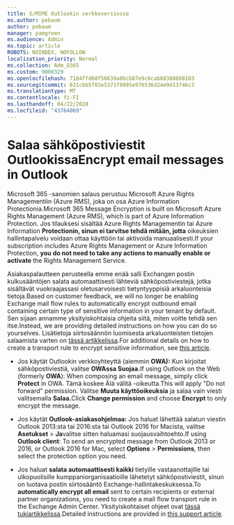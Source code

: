 ```yaml
---
title: S/MIME Outlookin verkkoversiossa
ms.author: pebaum
author: pebaum
manager: pamgreen
ms.audience: Admin
ms.topic: article
ROBOTS: NOINDEX, NOFOLLOW
localization_priority: Normal
ms.collection: Adm_O365
ms.custom: 9000329
ms.openlocfilehash: 7184ffd68f56639a8bcb87e9c6cab88388868103
ms.sourcegitcommit: 631cbb5f03e5371f0995e976536d24e9d13746c3
ms.translationtype: MT
ms.contentlocale: fi-FI
ms.lasthandoff: 04/22/2020
ms.locfileid: "43764869"
---
```

# <a name="encrypt-email-messages-in-outlook"></a><span data-ttu-id="180db-102">Salaa sähköpostiviestit Outlookissa</span><span class="sxs-lookup"><span data-stu-id="180db-102">Encrypt email messages in Outlook</span></span>

<span data-ttu-id="180db-103">Microsoft 365 -sanomien salaus perustuu Microsoft Azure Rights Managementiin (Azure RMS), joka on osa Azure Information Protectionia.</span><span class="sxs-lookup"><span data-stu-id="180db-103">Microsoft 365 Message Encryption is built on Microsoft Azure Rights Management (Azure RMS), which is part of Azure Information Protection.</span></span> <span data-ttu-id="180db-104">Jos tilauksesi sisältää Azure Rights Managementin tai Azure Information **Protectionin, sinun ei tarvitse tehdä mitään, jotta** oikeuksien hallintapalvelu voidaan ottaa käyttöön tai aktivoida manuaalisesti.</span><span class="sxs-lookup"><span data-stu-id="180db-104">If your subscription includes Azure Rights Management or Azure Information Protection, **you do not need to take any actions to manually enable or activate** the Rights Management Service.</span></span>

<span data-ttu-id="180db-105">Asiakaspalautteen perusteella emme enää salli Exchangen postin kulkusääntöjen salata automaattisesti lähteviä sähköpostiviestejä, jotka sisältävät vuokraajassasi oletusarvoisesti tietyntyyppisiä arkaluonteisia tietoja.</span><span class="sxs-lookup"><span data-stu-id="180db-105">Based on customer feedback, we will no longer be enabling Exchange mail flow rules to automatically encrypt outbound email containing certain type of sensitive information in your tenant by default.</span></span> <span data-ttu-id="180db-106">Sen sijaan annamme yksityiskohtaisia ohjeita siitä, miten voitte tehdä sen itse.</span><span class="sxs-lookup"><span data-stu-id="180db-106">Instead, we are providing detailed instructions on how you can do so yourselves.</span></span> <span data-ttu-id="180db-107">Lisätietoja siirtosäännön luomisesta arkaluonteisten tietojen salaamista varten on [tässä artikkelissa](https://aka.ms/OmeEtr).</span><span class="sxs-lookup"><span data-stu-id="180db-107">For additional details on how to create a transport rule to encrypt sensitive information, see [this article](https://aka.ms/OmeEtr).</span></span>

- <span data-ttu-id="180db-108">Jos käytät Outlookin verkkoyhteyttä (aiemmin **OWA):** Kun kirjoitat sähköpostiviestiä, valitse **OWAssa Suojaa.**</span><span class="sxs-lookup"><span data-stu-id="180db-108">If using Outlook on the Web (formerly **OWA**): When composing an email message, simply click **Protect** in OWA.</span></span> <span data-ttu-id="180db-109">Tämä koskee Älä välitä -oikeutta.</span><span class="sxs-lookup"><span data-stu-id="180db-109">This will apply "Do not forward" permission.</span></span> <span data-ttu-id="180db-110">Valitse **Muuta käyttöoikeuksia** ja salaa vain viesti valitsemalla **Salaa.**</span><span class="sxs-lookup"><span data-stu-id="180db-110">Click **Change permission** and choose **Encrypt** to only encrypt the message.</span></span>

- <span data-ttu-id="180db-111">Jos käytät **Outlook-asiakasohjelmaa:** Jos haluat lähettää salatun viestin Outlook 2013:sta tai 2016:sta tai Outlook 2016 for Macista, valitse **Asetukset** > **Ja**valitse sitten haluamasi suojausvaihtoehto.</span><span class="sxs-lookup"><span data-stu-id="180db-111">If using **Outlook client**: To send an encrypted message from Outlook 2013 or 2016, or Outlook 2016 for Mac, select **Options** > **Permissions**, then select the protection option you need.</span></span>

- <span data-ttu-id="180db-112">Jos haluat **salata automaattisesti kaikki** tietyille vastaanottajille tai ulkopuolisille kumppaniorganisaatioille lähetetyt sähköpostiviestit, sinun on luotava postin siirtosääntö Exchange-hallintakeskuksessa.</span><span class="sxs-lookup"><span data-stu-id="180db-112">To **automatically encrypt all email** sent to certain recipients or external partner organizations, you need to create a mail flow transport rule in the Exchange Admin Center.</span></span> <span data-ttu-id="180db-113">Yksityiskohtaiset ohjeet ovat [tässä tukiartikkelissa](https://docs.microsoft.com/office365/securitycompliance/define-mail-flow-rules-to-encrypt-email#create-a-mail-flow-rule-to-encrypt-email-messages-with-the-new-ome-capabilities).</span><span class="sxs-lookup"><span data-stu-id="180db-113">Detailed instructions are provided in [this support article](https://docs.microsoft.com/office365/securitycompliance/define-mail-flow-rules-to-encrypt-email#create-a-mail-flow-rule-to-encrypt-email-messages-with-the-new-ome-capabilities).</span></span>

